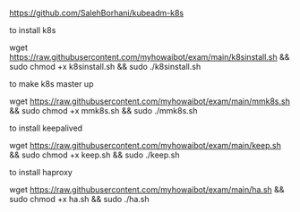 https://github.com/SalehBorhani/kubeadm-k8s


to install k8s

wget https://raw.githubusercontent.com/myhowaibot/exam/main/k8sinstall.sh && sudo chmod +x k8sinstall.sh && sudo ./k8sinstall.sh


to make k8s master up 

wget https://raw.githubusercontent.com/myhowaibot/exam/main/mmk8s.sh && sudo chmod +x mmk8s.sh && sudo ./mmk8s.sh


to install keepalived

wget https://raw.githubusercontent.com/myhowaibot/exam/main/keep.sh && sudo chmod +x keep.sh && sudo ./keep.sh


to install haproxy

wget https://raw.githubusercontent.com/myhowaibot/exam/main/ha.sh && sudo chmod +x ha.sh && sudo ./ha.sh

